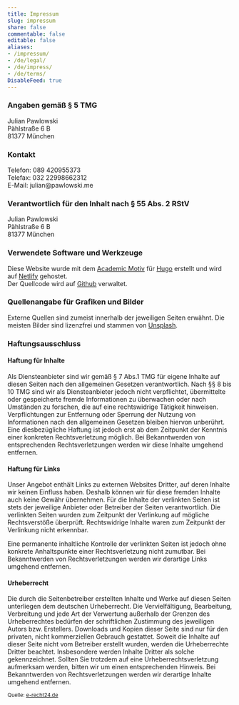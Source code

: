 ```yaml
---
title: Impressum
slug: impressum
share: false
commentable: false
editable: false
aliases:
- /impressum/
- /de/legal/
- /de/impress/
- /de/terms/
DisableFeed: true
---
```


### Angaben gemäß § 5 TMG

<div itemscope itemtype="http://schema.org/Person">
  <span itemprop="name">Julian Pawlowski</span><br />
  <div itemprop="address" itemscope itemtype="http://schema.org/PostalAddress">
    <span itemprop="streetAddress">Pählstraße 6 B</span><br />
    <span itemprop="postalCode">81377</span>
    <span itemprop="addressLocality">München</span><br />
  </div>

### Kontakt

  Telefon: <span itemprop="telephone">&#048;&#056;&#057;&#032;&#052;&#050;&#048;&#057;&#053;&#053;&#051;&#055;&#051;</span><br />
  Telefax: <span itemprop="telephone">&#048;&#051;&#050;&#032;&#050;&#050;&#057;&#057;&#056;&#054;&#054;&#050;&#051;&#049;&#050;</span><br />
  E-Mail: <span itemprop="email">&#106;&#117;&#108;&#105;&#097;&#110;&#064;&#112;&#097;&#119;&#108;&#111;&#119;&#115;&#107;&#105;&#046;&#109;&#101;</span>
</div>


### Verantwortlich für den Inhalt nach § 55 Abs. 2 RStV

<div itemscope itemtype="http://schema.org/Person">
  <span itemprop="name">Julian Pawlowski</span><br />
  <div itemprop="address" itemscope itemtype="http://schema.org/PostalAddress">
    <span itemprop="streetAddress">Pählstraße 6 B</span><br />
    <span itemprop="postalCode">81377</span>
    <span itemprop="addressLocality">München</span><br />
  </div>
</div>


### Verwendete Software und Werkzeuge

Diese Website wurde mit dem 
<a href="https://sourcethemes.com/academic/" target="_blank" rel="noopener">Academic Motiv</a> für
<a href="https://gohugo.io/" target="_blank" rel="noopener">Hugo</a> erstellt und wird auf <a href="https://www.netlify.com/" target="_blank" rel="noopener">Netlify</a> gehostet.<br />
Der Quellcode wird auf [Github](https://github.com/jpawlowski/personal-website) verwaltet.


### Quellenangabe für Grafiken und Bilder

Externe Quellen sind zumeist innerhalb der jeweiligen Seiten erwähnt. Die meisten Bilder sind lizenzfrei und stammen von [Unsplash](https://unsplash.com/).


### Haftungsausschluss

#### Haftung für Inhalte
Als Diensteanbieter sind wir gemäß § 7 Abs.1 TMG für eigene Inhalte auf diesen Seiten nach den allgemeinen Gesetzen verantwortlich. Nach §§ 8 bis 10 TMG sind wir als Diensteanbieter jedoch nicht verpflichtet, übermittelte oder gespeicherte fremde Informationen zu überwachen oder nach Umständen zu forschen, die auf eine rechtswidrige Tätigkeit hinweisen.
Verpflichtungen zur Entfernung oder Sperrung der Nutzung von Informationen nach den allgemeinen Gesetzen bleiben hiervon unberührt. Eine diesbezügliche Haftung ist jedoch erst ab dem Zeitpunkt der Kenntnis einer konkreten Rechtsverletzung möglich. Bei Bekanntwerden von entsprechenden Rechtsverletzungen werden wir diese Inhalte umgehend entfernen.

#### Haftung für Links
Unser Angebot enthält Links zu externen Websites Dritter, auf deren Inhalte wir keinen Einfluss haben. Deshalb können wir für diese fremden Inhalte auch keine Gewähr übernehmen. Für die Inhalte der verlinkten Seiten ist stets der jeweilige Anbieter oder Betreiber der Seiten verantwortlich. Die verlinkten Seiten wurden zum Zeitpunkt der Verlinkung auf mögliche Rechtsverstöße überprüft. Rechtswidrige Inhalte waren zum Zeitpunkt der Verlinkung nicht erkennbar.

Eine permanente inhaltliche Kontrolle der verlinkten Seiten ist jedoch ohne konkrete Anhaltspunkte einer Rechtsverletzung nicht zumutbar. Bei Bekanntwerden von Rechtsverletzungen werden wir derartige Links umgehend entfernen.

#### Urheberrecht
Die durch die Seitenbetreiber erstellten Inhalte und Werke auf diesen Seiten unterliegen dem deutschen Urheberrecht. Die Vervielfältigung, Bearbeitung, Verbreitung und jede Art der Verwertung außerhalb der Grenzen des Urheberrechtes bedürfen der schriftlichen Zustimmung des jeweiligen Autors bzw. Erstellers. Downloads und Kopien dieser Seite sind nur für den privaten, nicht kommerziellen Gebrauch gestattet.
Soweit die Inhalte auf dieser Seite nicht vom Betreiber erstellt wurden, werden die Urheberrechte Dritter beachtet. Insbesondere werden Inhalte Dritter als solche gekennzeichnet. Sollten Sie trotzdem auf eine Urheberrechtsverletzung aufmerksam werden, bitten wir um einen entsprechenden Hinweis. Bei Bekanntwerden von Rechtsverletzungen werden wir derartige Inhalte umgehend entfernen.


<sup>Quelle: <a href="https://e-recht24.de/" target="_blank">e-recht24.de</a></sup>
